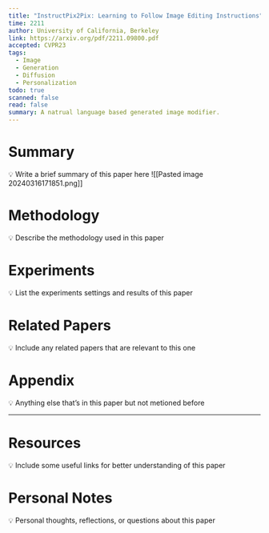 ```yaml
---
title: "InstructPix2Pix: Learning to Follow Image Editing Instructions"
time: 2211
author: University of California, Berkeley
link: https://arxiv.org/pdf/2211.09800.pdf
accepted: CVPR23
tags:
  - Image
  - Generation
  - Diffusion
  - Personalization
todo: true
scanned: false
read: false
summary: A natrual language based generated image modifier.
---
```

# Summary
💡 Write a brief summary of this paper here
![[Pasted image 20240316171851.png]]
# Methodology
💡 Describe the methodology used in this paper

# Experiments
💡 List the experiments settings and results of this paper

# Related Papers
💡 Include any related papers that are relevant to this one

# Appendix
💡 Anything else that’s in this paper but not metioned before

---
# Resources
💡 Include some useful links for better understanding of this paper

# Personal Notes
💡 Personal thoughts, reflections, or questions about this paper
